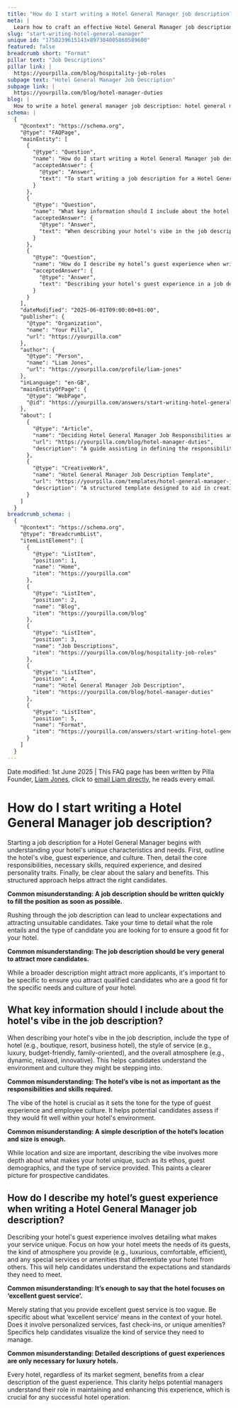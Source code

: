 ```yaml
---
title: "How do I start writing a Hotel General Manager job description?"
meta: |
  Learn how to craft an effective Hotel General Manager job description, including outlining hotel vibe, responsibilities, and candidate qualifications.
slug: "start-writing-hotel-general-manager"
unique id: "1750239615143x897384005860589600"
featured: false
breadcrumb short: "Format"
pillar text: "Job Descriptions"
pillar link: |
  https://yourpilla.com/blog/hospitality-job-roles
subpage text: "Hotel General Manager Job Description"
subpage link: |
  https://yourpilla.com/blog/hotel-manager-duties
blog: |
  How to write a hotel general manager job description: hotel general manager job description template included.
schema: |
  {
    "@context": "https://schema.org",
    "@type": "FAQPage",
    "mainEntity": [
      {
        "@type": "Question",
        "name": "How do I start writing a Hotel General Manager job description?",
        "acceptedAnswer": {
          "@type": "Answer",
          "text": "To start writing a job description for a Hotel General Manager, first understand the unique characteristics and needs of your hotel. Begin by outlining the hotel's vibe, guest experience, and culture. Detail the core responsibilities, necessary skills, required experience, and desired personality traits for the role. Clearly state the salary and benefits to attract the right candidates. A structured approach helps in attracting suitable candidates for the hotel."
        }
      },
      {
        "@type": "Question",
        "name": "What key information should I include about the hotel's vibe in the job description?",
        "acceptedAnswer": {
          "@type": "Answer",
          "text": "When describing your hotel's vibe in the job description, include details about the type of hotel, such as whether it's a boutique, resort, or business hotel, the style of service like luxury or budget-friendly, and the overall atmosphere, such as dynamic or relaxed. This information helps candidates understand the environment and culture they might be entering."
        }
      },
      {
        "@type": "Question",
        "name": "How do I describe my hotel’s guest experience when writing a Hotel General Manager job description?",
        "acceptedAnswer": {
          "@type": "Answer",
          "text": "Describing your hotel's guest experience in a job description involves detailing what makes your service unique. Focus on how your hotel meets the needs of its guests, the kind of atmosphere you provide, and any special services or amenities that differentiate your hotel from others. Specifics about what 'excellent service' entails, such as personalized services or fast check-ins, help candidates understand the expectations and standards they need to meet."
        }
      }
    ],
    "dateModified": "2025-06-01T09:00:00+01:00",
    "publisher": {
      "@type": "Organization",
      "name": "Your Pilla",
      "url": "https://yourpilla.com"
    },
    "author": {
      "@type": "Person",
      "name": "Liam Jones",
      "url": "https://yourpilla.com/profile/liam-jones"
    },
    "inLanguage": "en-GB",
    "mainEntityOfPage": {
      "@type": "WebPage",
      "@id": "https://yourpilla.com/answers/start-writing-hotel-general-manager"
    },
    "about": [
      {
        "@type": "Article",
        "name": "Deciding Hotel General Manager Job Responsibilities and Skills",
        "url": "https://yourpilla.com/blog/hotel-manager-duties",
        "description": "A guide assisting in defining the responsibilities and skills needed for a Hotel General Manager to ensure the right fit for hotel operations."
      },
      {
        "@type": "CreativeWork",
        "name": "Hotel General Manager Job Description Template",
        "url": "https://yourpilla.com/templates/hotel-general-manager-job-description",
        "description": "A structured template designed to aid in creating detailed and effective job descriptions for Hotel General Managers."
      }
    ]
  }
breadcrumb_schema: |
  {
    "@context": "https://schema.org",
    "@type": "BreadcrumbList",
    "itemListElement": [
      {
        "@type": "ListItem",
        "position": 1,
        "name": "Home",
        "item": "https://yourpilla.com"
      },
      {
        "@type": "ListItem",
        "position": 2,
        "name": "Blog",
        "item": "https://yourpilla.com/blog"
      },
      {
        "@type": "ListItem",
        "position": 3,
        "name": "Job Descriptions",
        "item": "https://yourpilla.com/blog/hospitality-job-roles"
      },
      {
        "@type": "ListItem",
        "position": 4,
        "name": "Hotel General Manager Job Description",
        "item": "https://yourpilla.com/blog/hotel-manager-duties"
      },
      {
        "@type": "ListItem",
        "position": 5,
        "name": "Format",
        "item": "https://yourpilla.com/answers/start-writing-hotel-general-manager"
      }
    ]
  }
---
```


Date modified: 1st June 2025 | This FAQ page has been written by Pilla Founder, [Liam Jones](https://yourpilla.com/profile/liam-jones), click to [email Liam directly](https://mailto:liam@yourpilla.com), he reads every email.

# How do I start writing a Hotel General Manager job description?

Starting a job description for a Hotel General Manager begins with understanding your hotel's unique characteristics and needs. First, outline the hotel's vibe, guest experience, and culture. Then, detail the core responsibilities, necessary skills, required experience, and desired personality traits. Finally, be clear about the salary and benefits. This structured approach helps attract the right candidates.

**Common misunderstanding: A job description should be written quickly to fill the position as soon as possible.**

Rushing through the job description can lead to unclear expectations and attracting unsuitable candidates. Take your time to detail what the role entails and the type of candidate you are looking for to ensure a good fit for your hotel.

**Common misunderstanding: The job description should be very general to attract more candidates.**

While a broader description might attract more applicants, it's important to be specific to ensure you attract qualified candidates who are a good fit for the specific needs and culture of your hotel.

## What key information should I include about the hotel's vibe in the job description?

When describing your hotel's vibe in the job description, include the type of hotel (e.g., boutique, resort, business hotel), the style of service (e.g., luxury, budget-friendly, family-oriented), and the overall atmosphere (e.g., dynamic, relaxed, innovative). This helps candidates understand the environment and culture they might be stepping into.

**Common misunderstanding: The hotel’s vibe is not as important as the responsibilities and skills required.**

The vibe of the hotel is crucial as it sets the tone for the type of guest experience and employee culture. It helps potential candidates assess if they would fit well within your hotel's environment.

**Common misunderstanding: A simple description of the hotel’s location and size is enough.**

While location and size are important, describing the vibe involves more depth about what makes your hotel unique, such as its ethos, guest demographics, and the type of service provided. This paints a clearer picture for prospective candidates.

## How do I describe my hotel’s guest experience when writing a Hotel General Manager job description?

Describing your hotel's guest experience involves detailing what makes your service unique. Focus on how your hotel meets the needs of its guests, the kind of atmosphere you provide (e.g., luxurious, comfortable, efficient), and any special services or amenities that differentiate your hotel from others. This will help candidates understand the expectations and standards they need to meet.

**Common misunderstanding: It’s enough to say that the hotel focuses on ‘excellent guest service’.**

Merely stating that you provide excellent guest service is too vague. Be specific about what ‘excellent service’ means in the context of your hotel. Does it involve personalized services, fast check-ins, or unique amenities? Specifics help candidates visualize the kind of service they need to manage.

**Common misunderstanding: Detailed descriptions of guest experiences are only necessary for luxury hotels.**

Every hotel, regardless of its market segment, benefits from a clear description of the guest experience. This clarity helps potential managers understand their role in maintaining and enhancing this experience, which is crucial for any successful hotel operation.
